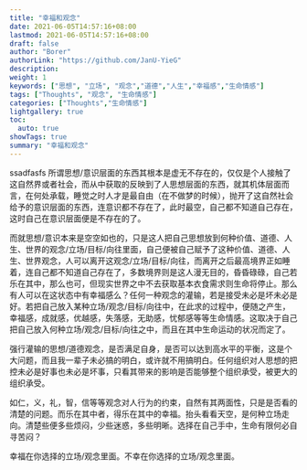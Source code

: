 ```yaml
---
title: "幸福和观念"
date: 2021-06-05T14:57:16+08:00
lastmod: 2021-06-05T14:57:16+08:00
draft: false
author: "Borer"
authorLink: "https://github.com/JanU-YieG"
description:
weight: 1
keywords: ["思想", "立场", "观念","道德","人生","幸福感","生命情感"]
tags: ["Thoughts", "观念", "生命情感"]
categories: ["Thoughts","生命情感"]
lightgallery: true
toc:
  auto: true
showTags: true
summary: "幸福和观念"
---
```

ssadfasfs
所谓思想/意识层面的东西其根本是虚无不存在的，仅仅是个人接触了这自然界或者社会，而从中获取的反映到了人思想层面的东西，就其机体层面而言，在何处承载，睡觉之时人才是最自由（在不做梦的时候），抛开了这自然社会给予的意识层面的东西，连意识都不存在了，此时最空，自己都不知道自己存在，这时自己在意识层面便是不存在的了。

而就思想/意识本来是空空如也的，只是这人把自己思想放到何种价值、道德、人生、世界的观念/立场/目标/向往里面，自己便被自己赋予了这种价值、道德、人生、世界观念，人可以离开这观念/立场/目标/向往，而离开之后最高境界正如睡着，连自己都不知道自己存在了，多数境界则是这人漫无目的，昏昏碌碌，自己若乐在其中，那么也可，但现实世界之中不去获取基本衣食需求则生命将停止。那么有人可以在这状态中有幸福感么？任何一种观念的灌输，若是接受未必是坏未必是好。若把自己放入某种立场/观念/目标/向往中，在此求的过程中，便随之产生，幸福感，成就感，优越感，失落感，无助感，忧郁感等等生命情感。这取决于自己把自己放入何种立场/观念/目标/向往之中，而且在其中生命运动的状况而定了。

强行灌输的思想/道德观念，是否满足自身，是否可以达到高水平的平衡，这是个大问题，而且我一辈子未必搞的明白，或许就不用搞明白。任何组织对人思想的把控未必是好事也未必是坏事，只看其带来的影响是否能够整个组织承受，被更大的组织承受。

如仁，义，礼，智，信等等观念对人行为的约束，自然有其两面性，只是是否看的清楚的问题。而乐在其中者，得乐在其中的幸福。抬头看看天空，是何种立场走向。清楚些便多些烦闷，少些迷惑，多些明晰。选择在自己手中，生命有限何必自寻苦闷？

幸福在你选择的立场/观念里面。不幸在你选择的立场/观念里面。

